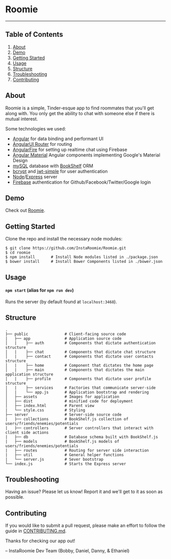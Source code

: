# Roomie #

---


Table of Contents
-----------------

1. [About](#about)
2. [Demo](#demo)
3. [Getting Started](#getting-started)
4. [Usage](#usage)
5. [Structure](#structure)
6. [Troubleshooting](#troubleshooting)
7. [Contributing](#contributing)


About
--------

Roomie is a simple, Tinder-esque app to find roommates that you'll get along with. You only get the ability to chat with someone else if there is mutual interest.

Some technologies we used:
  * [Angular](https://facebook.github.io/react/) for data binding and performant UI
  * [AngularUI Router](https://github.com/angular-ui/ui-router)  for routing
  * [AngularFire](https://github.com/firebase/angularfire) for setting up realtime chat using Firebase
  * [Angular Material](https://github.com/angular/material) Angular components implementing Google's Material Design
  * [mySQL](https://github.com/felixge/node-mysql) database with [BookShelf](https://github.com/tgriesser/bookshelf) ORM
  * [bcrypt](https://www.npmjs.com/package/bcrypt-nodejs) and [jwt-simple](https://www.npmjs.com/package/jwt-simple) for user authentication
  * [Node](https://nodejs.org/en/)/[Express](http://expressjs.com/en/index.html) server
  * [Firebase](https://www.firebase.com/) authentication for Github/Facebook/Twitter/Google login


Demo
----

Check out [Roomie](https://instaroomiedev.herokuapp.com).


Getting Started
---------------

Clone the repo and install the necessary node modules:

```shell
$ git clone https://github.com/InstaRoomie/Roomie.git
$ cd roomie
$ npm install       # Install Node modules listed in ./package.json
$ bower install     # Install Bower Components listed in ./bower.json
```


Usage
-----

#### `npm start` (alias for `npm run dev`)
Runs the server (by default found at `localhost:3468`).


Structure
---------

```
.
├── public                # Client-facing source code
|   ├── app               # Application source code
│   |    ├── auth         # Components that dictate authentication structure
│   |    ├── chat         # Components that dictate chat structure
│   |    ├── contact      # Components that dictate user contacts structure
│   |    ├── home         # Component that dictates the home page
│   |    ├── main         # Components that dictates the main application structure
│   |    ├── profile      # Components that dictate user profile structure
│   |    ├── services     # Factories that communicate server-side
│   |    └── app.js       # Application bootstrap and rendering
│   ├── assets            # Images for application
│   ├── dist              # minified code for deployment
│   ├── index.html        # Parent view
|   └── style.css         # Styling
├── server                # Server-side source code
|   ├── collections       # BookShelf.js collection of users/friends/enemies/potentials
|   ├── controllers       # Server controllers that interact with client side actions
|   ├── db                # Database schema built with BookShelf.js
|   ├── models            # BookShelf.js models of users/friends/enemies/potentials
|   ├── routes            # Routing for server side interaction
|   ├── util              # General helper functions
|   └── server.js         # Sever bootstrap
└── index.js              # Starts the Express server
```



Troubleshooting
---------------

Having an issue? Please let us know! Report it and we'll get to it as soon as possible.


Contributing
------------

If you would like to submit a pull request, please make an effort to follow the guide in [CONTRIBUTING.md](CONTRIBUTING.md).

Thanks for checking our app out!

– InstaRoomie Dev Team (Bobby, Daniel, Danny, & Ethaniel)
